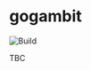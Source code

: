 # gogambit

![Build](https://github.com/smercer10/gogambit/actions/workflows/go.yaml/badge.svg)

TBC
